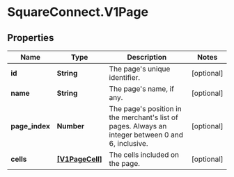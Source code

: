 # SquareConnect.V1Page

## Properties
Name | Type | Description | Notes
------------ | ------------- | ------------- | -------------
**id** | **String** | The page&#39;s unique identifier. | [optional] 
**name** | **String** | The page&#39;s name, if any. | [optional] 
**page_index** | **Number** | The page&#39;s position in the merchant&#39;s list of pages. Always an integer between 0 and 6, inclusive. | [optional] 
**cells** | [**[V1PageCell]**](V1PageCell.md) | The cells included on the page. | [optional] 


